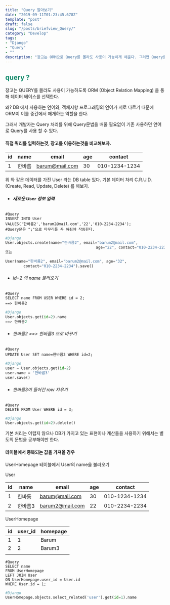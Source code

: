 ```yaml
---
title: "Query 알아보기"
date: "2019-09-11T01:23:45.678Z"
template: "post"
draft: false
slug: "/posts/briefview_Query/"
category: "Develop"
tags:
- "Django"
- "Query"
- ""
description: "장고는 ORM으로 Query를 몰라도 사용이 가능하게 해준다. 그러면 Query를 알수가 없잖아. 그러니까 Query 도전"
---
```

<h2 style="color:rgb(9, 136, 104)"> query ? </h2>

장고는 QUERY를 몰라도 사용이 가능하도록 ORM (Object Relation Mapping) 을 통해 데이터 베이스를 선택한다. 

왜? DB 에서 사용하는 언어와, 객체지향 프로그래밍의 언어가 서로 다르기 때문에 ORM이 이를 중간에서 매개하는 역할을 한다. 

그래서 개발자는 Query 처리를 위해 Query문법을 배울 필요없이 기존 사용하던 언어로 Query를 사용 할 수 있다. 



#### 직접 쿼리를 입력하는것, 장고를 이용하는것을 비교해보자.

| id   | name   | email          | age  | contact       |
| ---- | ------ | -------------- | ---- | ------------- |
| 1    | 한바름 | barum@mail.com | 30   | 010-1234-1234 |

위 와 같은 데이터를 가진 User 라는 DB table 있다. 기본 데이터 처리 C.R.U.D. (Create, Read, Update, Delete) 를 해보자.

- ###### **새로운 User 정보 입력**

```mysql
#Query
INSERT INTO User 
VALUES('한바름2','barum2@mail.com','22','010-2234-2234'); 
#Query문은 ";"으로 마무리를 꼭 해줘야 작동한다.
```

```python
#Django
User.objects.create(name="한바름2", email="barum2@mail.com", 
										age="22", contact="010-2234-2234")
또는

User(name="한바름2", email="barum2@mail.com", age="32", 
     	contact="010-2234-2234").save() 
```

- ###### id=2 의 name 불러오기 

```mysql
#Query 
SELECT name FROM USER WHERE id = 2;
==> 한바름2
```

```python
#Django
User.objects.get(id=2).name
==> 한바름2
```

- ###### 한바름2 ==> 한바름3 으로 바꾸기 

```mysql
#Query
UPDATE User SET name=한바름3 WHERE id=2;
```

```python
#Django
user = User.objects.get(id=2)
user.name = '한바름3'
user.save() 
```

- ###### 한바름3이 들어간 row 지우기 

```mysql
#Query
DELETE FROM User WHERE id = 3;
```

```python
#Django
User.objects.get(id=2).delete()
```

기본 처리는 어렵지 않으나 DB가 가지고 있는 표현이나 계산들을 사용하기 위해서는 별도의 문법을 공부해야만 한다. 

#### 테이블에서 중복되는 값을 가져올 경우

UserHomepage 테이블에서 User의 name을 불러오기 

User

| id   | name    | email           | age  | contact       |
| ---- | ------- | --------------- | ---- | ------------- |
| 1    | 한바름  | barum@mail.com  | 30   | 010-1234-1234 |
| 2    | 한바름3 | barum2@mail.com | 22   | 010-2234-2234 |

UserHomepage

| id   | user_id | homepage |
| ---- | ------- | -------- |
| 1    | 1       | Barum    |
| 2    | 2       | Barum3   |
|      |         |          |

```mysql
#Query
SELECT name
FROM UserHomepage
LEFT JOIN User
ON UserHomepage.user_id = User.id
WHERE User.id = 1;
```

```python
#Django
UserHomepage.objects.select_related('user').get(id=1).name
```